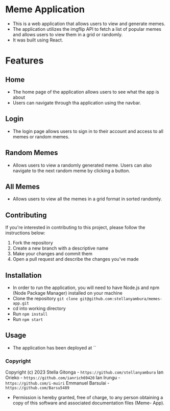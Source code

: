 # Meme Application 
- This is a web application that allows users to view and generate memes. 
- The application utilizes the imgflip API to fetch a list of popular memes and allows users to view them in a grid or randomly.
- It was built using React.

# Features 
## Home 
- The home page of the application allows users to see what the app is about
- Users can navigate through tha application using the navbar.

## Login
- The login page allows users to sign in to their account and access to all memes or random memes.

## Random Memes
- Allows users to view a randomly generated meme. Users can also navigate to the next random meme by clicking a button.

## All Memes
- Allows users to view all the memes in a grid format in sorted randomly.

## Contributing 

If you're interested in contributing to this project, please follow the instructions below:
1) Fork the repository
2) Create a new branch with a descriptive name
3) Make your changes and commit them
4) Open a pull request and describe the changes you've made

## Installation 
- In order to run the application, you will need to have Node.js and npm (Node Package Manager) installed on your machine
- Clone the repository `git clone git@github.com:stellanyambura/memes-app.git`
- cd into working directory
- Run `npm install`
- Run `npm start`

## Usage 
- The application has been deployed at ``

### Copyright
Copyright (c) 2023 
Stella Gitonga - `https://github.com/stellanyambura`
Ian Orieko - `https://github.com/ianrich69420`
Ian Irungu - `https://github.com/i-muiri`
Emmanuel Barsulai - `https://github.com/Barsu5489`

- Permission is hereby granted, free of charge, to any person obtaining a copy of this software and associated documentation files (Meme- App).